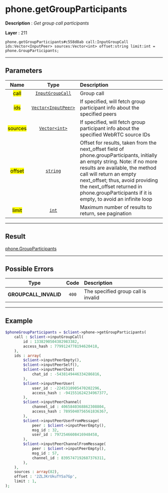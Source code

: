 # phone.getGroupParticipants

**Description** : *Get group call participants*

**Layer** : 211

```tl
phone.getGroupParticipants#c558d8ab call:InputGroupCall ids:Vector<InputPeer> sources:Vector<int> offset:string limit:int = phone.GroupParticipants;
```

---

## Parameters

| Name | Type | Description |
| :---: | :---: | :--- |
| <mark>call</mark> | [`InputGroupCall`](type/InputGroupCall) | Group call |
| <mark>ids</mark> | [`Vector<InputPeer>`](type/InputPeer) | If specified, will fetch group participant info about the specified peers |
| <mark>sources</mark> | [`Vector<int>`](type/int) | If specified, will fetch group participant info about the specified WebRTC source IDs |
| <mark>offset</mark> | [`string`](type/string) | Offset for results, taken from the next_offset field of phone.groupParticipants, initially an empty string. Note: if no more results are available, the method call will return an empty next_offset; thus, avoid providing the next_offset returned in phone.groupParticipants if it is empty, to avoid an infinite loop |
| <mark>limit</mark> | [`int`](type/int) | Maximum number of results to return, see pagination |

---

## Result

[phone.GroupParticipants](type/phone.GroupParticipants)

---

## Possible Errors

| Type | Code | Description |
| :---: | :---: | :--- |
| **GROUPCALL_INVALID** | `400` | The specified group call is invalid |

---

## Example

```php
$phoneGroupParticipants = $client->phone->getGroupParticipants(
	call : $client->inputGroupCall(
		id : 1338290504382983382,
		access_hash : 7799124778194620418,
	),
	ids : array(
		$client->inputPeerEmpty(),
		$client->inputPeerSelf(),
		$client->inputPeerChat(
			chat_id : -5438149446334286816,
		),
		$client->inputPeerUser(
			user_id : -2245310905470202296,
			access_hash : -941551624234967377,
		),
		$client->inputPeerChannel(
			channel_id : 4065840368862308804,
			access_hash : 7895040756561836367,
		),
		$client->inputPeerUserFromMessage(
			peer : $client->inputPeerEmpty(),
			msg_id : 32,
			user_id : 7972546608416948458,
		),
		$client->inputPeerChannelFromMessage(
			peer : $client->inputPeerEmpty(),
			msg_id : 57,
			channel_id : 8395747192687376311,
		),
	),
	sources : array(82),
	offset : '2ZLJKrUkuTYSa7Gp',
	limit : 1,
);
```